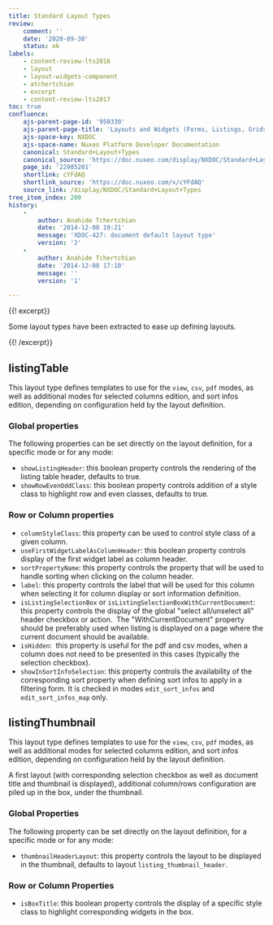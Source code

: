 ```yaml
---
title: Standard Layout Types
review:
    comment: ''
    date: '2020-09-30'
    status: ok
labels:
    - content-review-lts2016
    - layout
    - layout-widgets-component
    - atchertchian
    - excerpt
    - content-review-lts2017
toc: true
confluence:
    ajs-parent-page-id: '950330'
    ajs-parent-page-title: 'Layouts and Widgets (Forms, Listings, Grids)'
    ajs-space-key: NXDOC
    ajs-space-name: Nuxeo Platform Developer Documentation
    canonical: Standard+Layout+Types
    canonical_source: 'https://doc.nuxeo.com/display/NXDOC/Standard+Layout+Types'
    page_id: '22905201'
    shortlink: cYFdAQ
    shortlink_source: 'https://doc.nuxeo.com/x/cYFdAQ'
    source_link: /display/NXDOC/Standard+Layout+Types
tree_item_index: 200
history:
    -
        author: Anahide Tchertchian
        date: '2014-12-08 19:21'
        message: 'XDOC-427: document default layout type'
        version: '2'
    -
        author: Anahide Tchertchian
        date: '2014-12-08 17:10'
        message: ''
        version: '1'

---
```

{{! excerpt}}

Some layout types have been extracted to ease up defining layouts.

{{! /excerpt}}

## listingTable

This layout type defines templates to use for the `view`, `csv`, `pdf` modes, as well as additional modes for selected columns edition, and sort infos edition, depending on configuration held by the layout definition.

### Global properties

The following properties can be set directly on the layout definition, for a specific mode or for any mode:

*   `showListingHeader`: this boolean property controls the rendering of the listing table header, defaults to true.
*   `showRowEvenOddClass`: this boolean property controls addition of a style class to highlight row and even classes, defaults to true.

### Row or Column properties

*   `columnStyleClass`: this property can be used to control style class of a given column.
*   `useFirstWidgetLabelAsColumnHeader`: this boolean property controls display of the first widget label as column header.
*   `sortPropertyName`: this property controls the property that will be used to handle sorting when clicking on the column header.
*   `label`: this property controls the label that will be used for this column when selecting it for column display or sort information definition.
*   `isListingSelectionBox` or `isListingSelectionBoxWithCurrentDocument`: this property controls the display of the global "select all/unselect all" header checkbox or action.&nbsp; The "WithCurrentDocument" property should be preferably used when listing is displayed on a page where the current document should be available.
*   `isHidden`:&nbsp; this property is useful for the pdf and csv modes, when a column does not need to be presented in this cases (typically the selection checkbox).
*   `showInSortInfoSelection`: this property controls the availability of the corresponding sort property when defining sort infos to apply in a filtering form. It is checked in modes `edit_sort_infos` and `edit_sort_infos_map` only.

## listingThumbnail

This layout type defines templates to use for the `view`, `csv`, `pdf` modes, as well as additional modes for selected columns edition, and sort infos edition, depending on configuration held by the layout definition.

A first layout (with corresponding selection checkbox as well as document title and thumbnail is displayed), additional column/rows configuration are piled up in the box, under the thumbnail.

### Global Properties

The following property can be set directly on the layout definition, for a specific mode or for any mode:

*   `thumbnailHeaderLayout`: this property controls the layout to be displayed in the thumbnail, defaults to layout `listing_thumbnail_header`.

### Row or Column Properties

*   `isBoxTitle`: this boolean property controls the display of a specific style class to highlight corresponding widgets in the box.

&nbsp;

&nbsp;

&nbsp;
